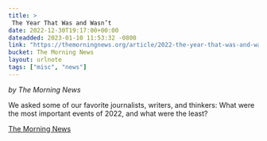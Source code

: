 ```yaml
---
title: > 
 The Year That Was and Wasn’t
date: 2022-12-30T19:17:00+00:00
dateadded: 2023-01-10 11:53:32 -0800
link: "https://themorningnews.org/article/2022-the-year-that-was-and-wasnt"
bucket: The Morning News
layout: urlnote
tags: ["misc", "news"]
--- 
```



  <p><em>by The Morning News</em></p>
    <p>We asked some of our favorite journalists, writers, and thinkers: What were the most important events of 2022, and what were the least?</p>
 

 <!-- end excerpt --> 
<div class='bucket'><a class='internal-link' href='/buckets/the-morning-news'>The Morning News</a></div> 
